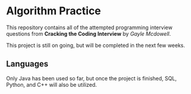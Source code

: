 # Algorithm Practice
This repository contains all of the attempted programming interview questions from **Cracking the Coding Interview** by *Gayle Mcdowell*.

This project is still on going, but will be completed in the next few weeks.

## Languages
Only Java has been used so far, but once the project is finished, SQL, Python, and C++ will also be utilized.